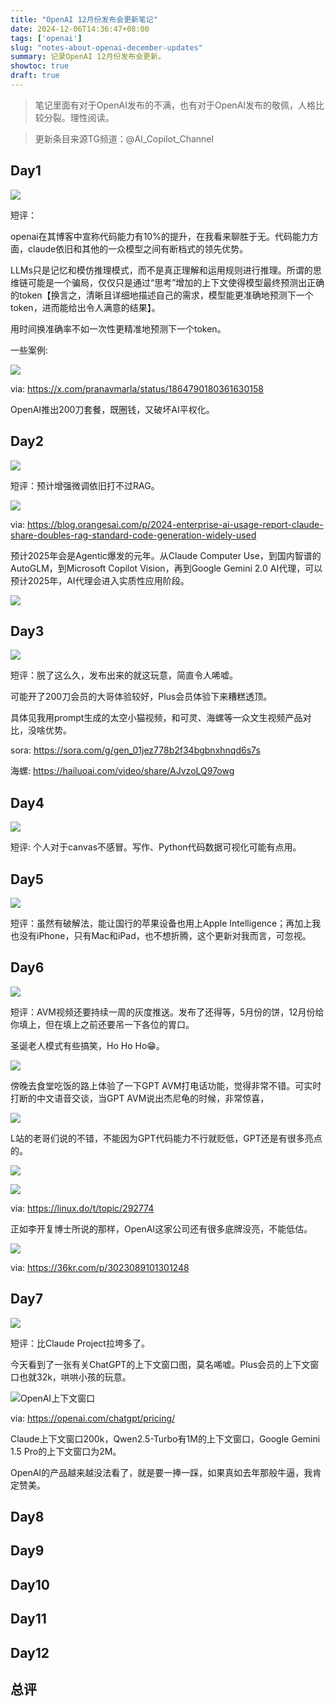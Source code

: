 ```yaml
---
title: "OpenAI 12月份发布会更新笔记"
date: 2024-12-06T14:36:47+08:00
tags: ['openai']
slug: "notes-about-openai-december-updates"
summary: 记录OpenAI 12月份发布会更新。
showtoc: true
draft: true
---
```


> 笔记里面有对于OpenAI发布的不满，也有对于OpenAI发布的敬佩，人格比较分裂。理性阅读。

> 更新条目来源TG频道：@AI_Copilot_Channel

## Day1

![](https://cdn.sa.net/2024/12/13/J9zVGkuNa8ZPQpK.webp)

短评：

openai在其博客中宣称代码能力有10%的提升，在我看来聊胜于无。代码能力方面，claude依旧和其他的一众模型之间有断档式的领先优势。

LLMs只是记忆和模仿推理模式，而不是真正理解和运用规则进行推理。所谓的思维链可能是一个骗局，仅仅只是通过“思考”增加的上下文使得模型最终预测出正确的token【换言之，清晰且详细地描述自己的需求，模型能更准确地预测下一个token，进而能给出令人满意的结果】。

用时间换准确率不如一次性更精准地预测下一个token。

一些案例:

![](https://cdn.sa.net/2024/12/06/ZR95VoaeznI6ugJ.webp)

via: https://x.com/pranavmarla/status/1864790180361630158

OpenAI推出200刀套餐，既圈钱，又破坏AI平权化。

## Day2

![](https://cdn.sa.net/2024/12/13/wERnpqZzu5y9UY1.webp)

短评：预计增强微调依旧打不过RAG。

![](https://cdn.sa.net/2024/12/13/KvoQ2sR84cjYkmd.webp)

via: https://blog.orangesai.com/p/2024-enterprise-ai-usage-report-claude-share-doubles-rag-standard-code-generation-widely-used

预计2025年会是Agentic爆发的元年。从Claude Computer Use，到国内智谱的AutoGLM，到Microsoft Copilot Vision，再到Google Gemini 2.0 AI代理，可以预计2025年，AI代理会进入实质性应用阶段。

![](https://cdn.sa.net/2024/12/13/Y5HUZtnLGro1uQ4.webp)

## Day3

![](https://cdn.sa.net/2024/12/13/zTZw8gHjKr7eMI6.webp)

短评：脱了这么久，发布出来的就这玩意，简直令人唏嘘。

可能开了200刀会员的大哥体验较好，Plus会员体验下来糟糕透顶。

具体见我用prompt生成的太空小猫视频，和可灵、海螺等一众文生视频产品对比，没啥优势。

sora: https://sora.com/g/gen_01jez778b2f34bgbnxhnqd6s7s

海螺: https://hailuoai.com/video/share/AJvzoLQ97owg

## Day4

![](https://cdn.sa.net/2024/12/13/8EhbHvmqaztoK9C.webp)

短评: 个人对于canvas不感冒。写作、Python代码数据可视化可能有点用。

## Day5

![](https://cdn.sa.net/2024/12/13/mQLaG2yRJtMfIvb.webp)

短评：虽然有破解法，能让国行的苹果设备也用上Apple Intelligence；再加上我也没有iPhone，只有Mac和iPad，也不想折腾，这个更新对我而言，可忽视。

## Day6

![](https://cdn.sa.net/2024/12/13/1G3ON5sgKVQS4LU.webp)

短评：AVM视频还要持续一周的灰度推送。发布了还得等，5月份的饼，12月份给你填上，但在填上之前还要吊一下各位的胃口。

圣诞老人模式有些搞笑，Ho Ho Ho😁。

![](https://cdn.sa.net/2024/12/13/V9lfbcUn3eKdksv.webp)

傍晚去食堂吃饭的路上体验了一下GPT AVM打电话功能，觉得非常不错。可实时打断的中文语音交谈，当GPT AVM说出杰尼龟的时候，非常惊喜，

![](https://cdn.sa.net/2024/12/13/utTwaqgY2813LkO.webp)

L站的老哥们说的不错，不能因为GPT代码能力不行就贬低，GPT还是有很多亮点的。

![](https://cdn.sa.net/2024/12/13/bxHQXwB82te3EoR.webp)

![](https://cdn.sa.net/2024/12/13/w6aUbHVNzK42IAQ.webp)

via: https://linux.do/t/topic/292774

正如李开复博士所说的那样，OpenAI这家公司还有很多底牌没亮，不能低估。

![](https://cdn.sa.net/2024/12/13/9MdGSg1zJP4HW28.webp)

via: https://36kr.com/p/3023089101301248

## Day7

![](https://cdn.sa.net/2024/12/15/3msor4ZO6c5LbNt.webp)

短评：比Claude Project拉垮多了。

今天看到了一张有关ChatGPT的上下文窗口图，莫名唏嘘。Plus会员的上下文窗口也就32k，哄哄小孩的玩意。

![OpenAI上下文窗口](https://cdn.sa.net/2024/12/15/gxztjINyMZAqk6u.webp)

via: https://openai.com/chatgpt/pricing/

Claude上下文窗口200k，Qwen2.5-Turbo有1M的上下文窗口，Google Gemini 1.5 Pro的上下文窗口为2M。

OpenAI的产品越来越没法看了，就是要一捧一踩，如果真如去年那般牛逼，我肯定赞美。

## Day8

## Day9

## Day10

## Day11

## Day12

## 总评